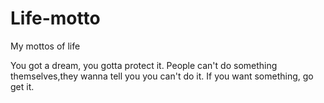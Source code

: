 # Life-motto
My mottos of life


You got a dream, you gotta protect it.
People can't do something themselves,they wanna tell you you can't do it.
If you want something, go get it.
